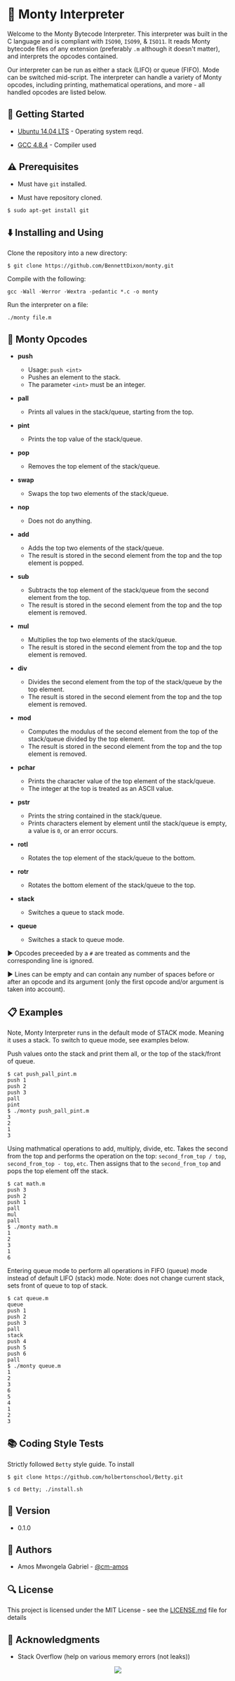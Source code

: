 # :snake: Monty Interpreter

Welcome to the Monty Bytecode Interpreter. This interpreter was built in the C language and is compliant with `ISO90`, `ISO99`, & `ISO11`. It reads Monty bytecode files of any extension (preferably `.m` although it doesn't matter), and interprets the opcodes contained.

Our interpreter can be run as either a stack (LIFO) or queue (FIFO). Mode can be switched mid-script. The interpreter can handle a variety of Monty opcodes, including printing, mathematical operations, and more - all handled opcodes are listed below.

## :running: Getting Started

* [Ubuntu 14.04 LTS](http://releases.ubuntu.com/14.04/) - Operating system reqd.

* [GCC 4.8.4](https://gcc.gnu.org/gcc-4.8/) - Compiler used


## :warning: Prerequisites

* Must have `git` installed.

* Must have repository cloned.

```
$ sudo apt-get install git
```


## :arrow_down: Installing and Using

Clone the repository into a new directory:

```
$ git clone https://github.com/BennettDixon/monty.git
```
Compile with the following:

```
gcc -Wall -Werror -Wextra -pedantic *.c -o monty
```

Run the interpreter on a file:

```
./monty file.m
```


## :wrench: Monty Opcodes

* **push**
  * Usage: `push <int>`
  * Pushes an element to the stack.
  * The parameter `<int>` must be an integer.

* **pall**
  * Prints all values in the stack/queue, starting from the top.

* **pint**
  * Prints the top value of the stack/queue.

* **pop**
  * Removes the top element of the stack/queue.

* **swap**
  * Swaps the top two elements of the stack/queue.

* **nop**
  * Does not do anything.

* **add**
  * Adds the top two elements of the stack/queue.
  * The result is stored in the second element from the top and the top element is popped.

* **sub**
  * Subtracts the top element of the stack/queue from the second element from the top.
  * The result is stored in the second element from the top and the top element is removed.

* **mul**
  * Multiplies the top two elements of the stack/queue.
  * The result is stored in the second element from the top and the top element is removed.

* **div**
  * Divides the second element from the top of the stack/queue by the top element.
  * The result is stored in the second element from the top and the top element is removed.

* **mod**
  * Computes the modulus of the second element from the top of the stack/queue divided by the top element.
  * The result is stored in the second element from the top and the top element is removed.

* **pchar**
  * Prints the character value of the top element of the stack/queue.
  * The integer at the top is treated as an ASCII value.

* **pstr**
  * Prints the string contained in the stack/queue.
  * Prints characters element by element until the stack/queue is empty, a value is `0`, or an error occurs.

* **rotl**
  * Rotates the top element of the stack/queue to the bottom.

* **rotr**
  * Rotates the bottom element of the stack/queue to the top.

* **stack**
  * Switches a queue to stack mode.

* **queue**
  * Switches a stack to queue mode.

:arrow_forward: Opcodes preceeded by a `#` are treated as comments and the corresponding line is ignored.

:arrow_forward: Lines can be empty and can contain any number of spaces before or after an opcode and its argument (only the first opcode and/or argument is taken into account).


## :clipboard: Examples

Note, Monty Interpreter runs in the default mode of STACK mode. Meaning it uses a stack. To switch to queue mode, see examples below.

Push values onto the stack and print them all, or the top of the stack/front of queue.

```
$ cat push_pall_pint.m
push 1
push 2
push 3
pall
pint
$ ./monty push_pall_pint.m
3
2
1
3
```

Using mathmatical operations to add, multiply, divide, etc. Takes the second from the top and performs the operation on the top: `second_from_top / top`, `second_from_top - top`, `etc`. Then assigns that to the `second_from_top` and pops the top element off the stack.

```
$ cat math.m
push 3
push 2
push 1
pall
mul
pall
$ ./monty math.m
1
2
3
1
6
```

Entering queue mode to perform all operations in FIFO (queue) mode instead of default LIFO (stack) mode. Note: does not change current stack, sets front of queue to top of stack.

```
$ cat queue.m
queue
push 1
push 2
push 3
pall
stack
push 4
push 5
push 6
pall
$ ./monty queue.m
1
2
3
6
5
4
1
2
3
```

## :books: Coding Style Tests

Strictly followed `Betty` style guide. To install

```
$ git clone https://github.com/holbertonschool/Betty.git

$ cd Betty; ./install.sh
```


## :pencil: Version

* 0.1.0


## :blue_book: Authors

* Amos Mwongela Gabriel - [@cm-amos](https://github.com/cm-amos)

## :mag: License

This project is licensed under the MIT License - see the [LICENSE.md](LICENSE.md) file for details


## :mega: Acknowledgments

* Stack Overflow (help on various memory errors (not leaks))

<p align="center">
  <img src="http://wpng">
</p>

